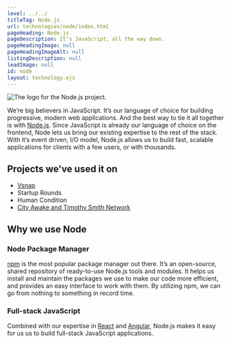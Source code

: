 ```yaml
---
level: ../../
titleTag: Node.js
url: technologies/node/index.html
pageHeading: Node.js
pageDescription: It’s JavaScript, all the way down.
pageHeadingImage: null
pageHeadingImageAlt: null
listingDescription: null
leadImage: null
id: node
layout: technology.ejs
---
```


<div class="services--container-image right">
  <img src="../../images/technology-icons/node-logo.svg" alt="The logo for the Node.js project." />
</div>

<p>We’re big believers in JavaScript. It’s our language of choice for building progressive, modern web applications. And the best way to tie it all together is with <a href="https://nodejs.org/en/">Node.js</a>. Since JavaScript is already our language of choice on the frontend, Node lets us bring our existing expertise to the rest of the stack. With it’s event driven, I/O model, Node.js allows us to build fast, scalable applications for clients with a few users, or with thousands.</p>

<h2>Projects we've used it on</h2>

<ul>
  <li><a href="../../case_study/vsnap">Vsnap</a></li>
  <li>Startup Rounds</li>
  <li>Human Condition</li>
  <li><a href="../../case_study/social_good_calendar">City Awake and Timothy Smith Network</a></li>
</ul>

<h2>Why we use Node</h2>

<h3>Node Package Manager</h3>

<p><a href="https://docs.npmjs.com/">npm</a> is the most popular package manager out there. It’s an open-source, shared repository of ready-to-use Node.js tools and modules. It helps us install and maintain the packages we use to make our code more efficient, and provides an easy interface to work with them. By utilizing npm, we can go from nothing to something in record time.</p>

<h3>Full-stack JavaScript</h3>

<p>Combined with our expertise in <a href="https://facebook.github.io/react/">React</a> and <a href="https://angular.io/">Angular</a>, Node.js makes it easy for us us to build full-stack JavaScript applications.</p>